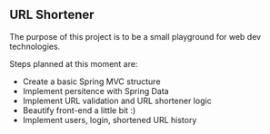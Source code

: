 ## URL Shortener

The purpose of this project is to be a small playground for web dev technologies.

Steps planned at this moment are:
- Create a basic Spring MVC structure
- Implement persitence with Spring Data
- Implement URL validation and URL shortener logic
- Beautify front-end a little bit :)
- Implement users, login, shortened URL history
